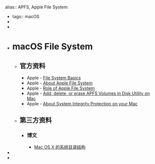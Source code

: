 alias:: APFS, Apple File System

- tags:: macOS
-
-
- # macOS File System
	- ## 官方资料
		- Apple - [File System Basics](https://developer.apple.com/library/content/documentation/FileManagement/Conceptual/FileSystemProgrammingGuide/FileSystemOverview/FileSystemOverview.html)
		- Apple - [About Apple File System](https://developer.apple.com/documentation/foundation/file_system/about_apple_file_system)
		- Apple - [Role of Apple File System](https://support.apple.com/guide/security/role-of-apple-file-system-seca6147599e/1/web/1)
		- Apple - [Add, delete, or erase APFS Volumes in Disk Utility on Mac](https://support.apple.com/guide/disk-utility/add-erase-or-delete-apfs-volumes-dskua9e6a110/mac)
		- Apple - [About System Integrity Protection on your Mac](https://support.apple.com/HT204899)
	- ## 第三方资料
		- ### 博文
			- [Mac OS X 的系统目录结构](https://www.cnblogs.com/gujiande/p/9447006.html)
-
-